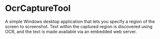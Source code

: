 # OcrCaptureTool
A simple Windows desktop application that lets you specify a region of the screen to screenshot.  Text within the captured region is discovered using OCR, and the text is made available via an embedded web server.
